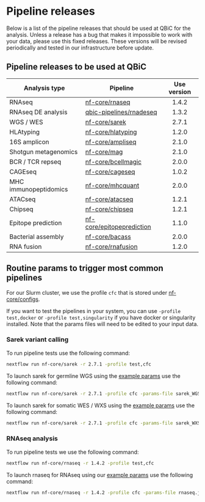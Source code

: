 # Pipeline releases

Below is a list of the pipeline releases that should be used at QBiC for the analysis.
Unless a release has a bug that makes it impossible to work with your data, please use this fixed releases.
These versions will be revised periodically and tested in our infrastructure before update.

## Pipeline releases to be used at QBiC

| Analysis type         | Pipeline                                                              | Use version |
|-----------------------|-----------------------------------------------------------------------|:-----------:|
| RNAseq                | [nf-core/rnaseq](https://nf-co.re/rnaseq/1.4.2)                               |    1.4.2    |
| RNAseq DE analysis    | [qbic-pipelines/rnadeseq](https://github.com/qbic-pipelines/rnadeseq) |    1.3.2    |
| WGS / WES             | [nf-core/sarek](https://nf-co.re/sarek/2.7.1)                                 |    2.7.1    |
| HLAtyping             | [nf-core/hlatyping](https://nf-co.re/hlatyping/1.2.0)                         |    1.2.0    |
| 16S amplicon          | [nf-core/ampliseq](https://nf-co.re/ampliseq/2.1.0)                           |    2.1.0    |
| Shotgun metagenomics  | [nf-core/mag](https://nf-co.re/mag/2.1.0)                                     |    2.1.0    |
| BCR / TCR repseq      | [nf-core/bcellmagic](https://nf-co.re/bcellmagic/2.0.0)                       |    2.0.0    |
| CAGEseq               | [nf-core/cageseq](https://nf-co.re/cageseq/1.0.2)                             |    1.0.2    |
| MHC immunopeptidomics | [nf-core/mhcquant](https://nf-co.re/mhcquant/2.0.0)                           |    2.0.0    |
| ATACseq               | [nf-core/atacseq](https://nf-co.re/atacseq/1.2.1)                             |    1.2.1    |
| Chipseq               | [nf-core/chipseq](https://nf-co.re/chipseq/1.2.1)                             |    1.2.1    |
| Epitope prediction    | [nf-core/epitopeprediction](https://nf-co.re/epitopeprediction/1.1.0)         |    1.1.0    |
| Bacterial assembly    | [nf-core/bacass](https://nf-co.re/bacass/2.0.0)                               |    2.0.0    |
| RNA fusion            | [nf-core/rnafusion](https://nf-co.re/rnafusion/1.2.0)                         |    1.2.0    |

## Routine params to trigger most common pipelines

For our Slurm cluster, we use the profile `cfc` that is stored under [nf-core/configs](https://github.com/nf-core/configs/blob/master/conf/cfc.config).

If you want to test the pipelines in your system, you can use `-profile test,docker` or `-profile test,singularity` if you have docker or singularity installed. Note that the params files will need to be edited to your input data.

### Sarek variant calling

To run pipeline tests use the following command:

```bash
nextflow run nf-core/sarek -r 2.7.1 -profile test,cfc
```

To launch sarek for germline WGS using the [example params](https://github.com/qbic-pipelines/pipeline-docs/blob/master/docs/params/sarek_WGS_germline.json) use the following command:

```bash
nextflow run nf-core/sarek -r 2.7.1 -profile cfc -params-file sarek_WGS_germline.json
```

To launch sarek for somatic WES / WXS using the [example params](https://github.com/qbic-pipelines/pipeline-docs/blob/master/docs/params/sarek_WXS_somatic.json) use the following command:

```bash
nextflow run nf-core/sarek -r 2.7.1 -profile cfc -params-file sarek_WXS_somatic.json
```

### RNAseq analysis

To run pipeline tests we use the following command:

```bash
nextflow run nf-core/rnaseq -r 1.4.2 -profile test,cfc
```

To launch rnaseq for RNAseq using our [example params](https://github.com/qbic-pipelines/pipeline-docs/blob/master/docs/params/rnaseq.json) use the following command:

```bash
nextflow run nf-core/rnaseq -r 1.4.2 -profile cfc -params-file rnaseq.json
```
